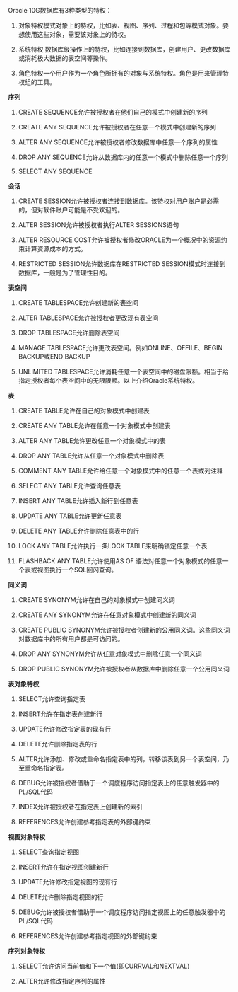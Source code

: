 Oracle 10G数据库有3种类型的特权：

1. 对象特权模式对象上的特权，比如表、视图、序列、过程和包等模式对象。要想使用这些对象，需要该对象上的特权。

2. 系统特权 数据库级操作上的特权，比如连接到数据库，创建用户、更改数据库或消耗极大数据的表空间等操作。

3. 角色特权一个用户作为一个角色所拥有的对象与系统特权。角色是用来管理特权组的工具。

 

**序列**

1. CREATE SEQUENCE允许被授权者在他们自己的模式中创建新的序列

2. CREATE ANY SEQUENCE允许被授权者在任意一个模式中创建新的序列

3. ALTER ANY SEQUENCE允许被授权者修改数据库中任意一个序列的属性

4. DROP ANY SEQUENCE允许从数据库内的任意一个模式中删除任意一个序列

5. SELECT ANY SEQUENCE

 

**会话**

1. CREATE SESSION允许被授权者连接到数据库。该特权对用户账户是必需的，但对软件账户可能是不受欢迎的。

2. ALTER SESSION允许被授权者执行ALTER SESSIONS语句

3. ALTER RESOURCE COST允许被授权者修改ORACLE为一个概况中的资源约束计算资源成本的方式。

4. RESTRICTED SESSION允许数据库在RESTRICTED SESSION模式时连接到数据库，一般是为了管理性目的。

 

**表空间**

1. CREATE TABLESPACE允许创建新的表空间

2. ALTER TABLESPACE允许被授权者更改现有表空间

3. DROP TABLESPACE允许删除表空间

4. MANAGE TABLESPACE允许更改表空间。例如ONLINE、OFFILE、BEGIN BACKUP或END BACKUP

5. UNLIMITED TABLESPACE允许消耗任意一个表空间中的磁盘限额。相当于给指定授权者每个表空间中的无限限额。以上介绍Oracle系统特权。

 

**表**

1. CREATE TABLE允许在自己的对象模式中创建表

2. CREATE ANY TABLE允许在任意一个对象模式中创建表

3. ALTER ANY TABLE允许更改任意一个对象模式中的表

4. DROP ANY TABLE允许从任意一个对象模式中删除表

5. COMMENT ANY TABLE允许给任意一个对象模式中的任意一个表或列注释

6. SELECT ANY TABLE允许查询任意表

7. INSERT ANY TABLE允许插入新行到任意表

8. UPDATE ANY TABLE允许更新任意表

9. DELETE ANY TABLE允许删除任意表中的行

10. LOCK ANY TABLE允许执行一条LOCK TABLE来明确锁定任意一个表

11. FLASHBACK ANY TABLE允许使用AS OF 语法对任意一个对象模式的任意一个表或视图执行一个SQL回闪查询。

 

**同义词**

1. CREATE SYNONYM允许在自己的对象模式中创建同义词

2. CREATE ANY SYNONYM允许在任意对象模式中创建新的同义词

3. CREATE PUBLIC SYNONYM允许被授权者创建新的公用同义词。这些同义词对数据库中的所有用户都是可访问的。

4. DROP ANY SYNONYM允许从任意对象模式中删除任意一个同义词

5. DROP PUBLIC SYNONYM允许被授权者从数据库中删除任意一个公用同义词

 

**表对象特权**

1. SELECT允许查询指定表

2. INSERT允许在指定表创建新行

3. UPDATE允许修改指定表的现有行

4. DELETE允许删除指定表的行
5. ALTER允许添加、修改或重命名指定表中的列，转移该表到另一个表空间，乃至重命名指定表。

6. DEBUG允许被授权者借助于一个调度程序访问指定表上的任意触发器中的PL/SQL代码

7. INDEX允许被授权者在指定表上创建新的索引

8. REFERENCES允许创建参考指定表的外部键约束

**视图对象特权**

1. SELECT查询指定视图

2. INSERT允许在指定视图创建新行

3. UPDATE允许修改指定视图的现有行

4. DELETE允许删除指定视图的行

5. DEBUG允许被授权者借助于一个调度程序访问指定视图上的任意触发器中的PL/SQL代码

6. REFERENCES允许创建参考指定视图的外部键约束

**序列对象特权**

1. SELECT允许访问当前值和下一个值(即CURRVAL和NEXTVAL)

2. ALTER允许修改指定序列的属性

 

 